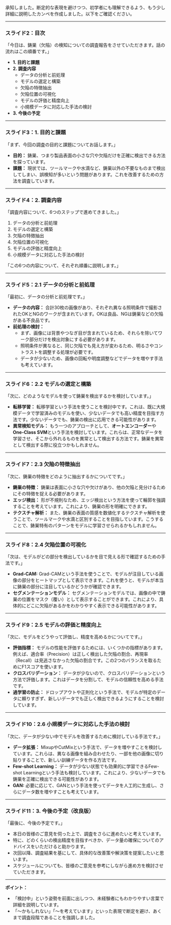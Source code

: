 承知しました。断定的な表現を避けつつ、初学者にも理解できるよう、もう少し詳細に説明したカンペを作成しました。以下をご確認ください。

---

### **スライド2：目次**

「今日は、鋳巣（欠陥）の検知についての調査報告をさせていただきます。話の流れはこの順番です。」

- **1. 目的と課題**
- **2. 調査内容**
  - データの分析と前処理
  - モデルの選定と構築
  - 欠陥の特徴抽出
  - 欠陥位置の可視化
  - モデルの評価と精度向上
  - 小規模データに対応した手法の検討
- **3. 今後の予定**

---

### **スライド3：1. 目的と課題**

「まず、今回の調査の目的と課題についてお話します。」

- **目的：** 鋳巣、つまり製品表面の小さな穴や欠陥だけを正確に検出できる方法を探っています。
- **課題：** 現状では、ツールマークや水滴など、鋳巣以外の不要なものまで検出してしまい、誤検知が多いという問題があります。これを改善するための方法を調査しています。

---

### **スライド4：2. 調査内容**

「調査内容について、6つのステップで進めてきました。」

1. データの分析と前処理
2. モデルの選定と構築
3. 欠陥の特徴抽出
4. 欠陥位置の可視化
5. モデルの評価と精度向上
6. 小規模データに対応した手法の検討

「この6つの内容について、それぞれ順番に説明します。」

---

### **スライド5：2.1 データの分析と前処理**

「最初に、データの分析と前処理です。」

- **データの内容：** 合計30枚の画像があり、それぞれ異なる照明条件で撮影されたOKとNGのワークが含まれています。OKは良品、NGは鋳巣などの欠陥がある不良品です。
- **前処理の検討：**
  - まず、画像には背景やつなぎ目が含まれているため、それらを除いてワーク部分だけを検出対象にする必要があります。
  - 照明条件が異なると、同じ欠陥でも見え方が変わるため、明るさやコントラストを調整する処理が必要です。
  - データが少ないため、画像の回転や明度調整などでデータを増やす手法も考えています。

---

### **スライド6：2.2 モデルの選定と構築**

「次に、どのようなモデルを使って鋳巣を検出するかを検討しています。」

- **転移学習：** 転移学習という手法を使うことを検討中です。これは、既に大規模データで学習済みのモデルを使い、少ないデータでも高い精度を目指す方法です。少ないデータでも、鋳巣の検出に応用できる可能性があります。
- **異常検知モデル：** もう一つのアプローチとして、**オートエンコーダー**や**One-Class SVM**という手法を検討しています。これらは、正常なデータを学習させ、そこから外れるものを異常として検出する方法です。鋳巣を異常として検出する際に役立つかもしれません。

---

### **スライド7：2.3 欠陥の特徴抽出**

「次に、鋳巣の特徴をどのように抽出するかについてです。」

- **鋳巣の特徴：** 鋳巣は表面に小さな穴や欠けがあり、他の欠陥と見分けるためにその特徴を捉える必要があります。
- **エッジ検出：** 形が不規則なため、エッジ検出という方法を使って輪郭を強調することを考えています。これにより、鋳巣の形を明確にできます。
- **テクスチャ解析：** また、鋳巣の表面の質感を数値化するテクスチャ解析を使うことで、ツールマークや水滴と区別することを目指しています。こうすることで、鋳巣特有のパターンをモデルに学習させられるかもしれません。

---

### **スライド8：2.4 欠陥位置の可視化**

「次は、モデルがどの部分を検出しているかを目で見える形で確認するための手法です。」

- **Grad-CAM:** Grad-CAMという手法を使うことで、モデルが注目している画像の部分をヒートマップとして表示できます。これを使うと、モデルが本当に鋳巣の部分に注目しているかどうかが確認できます。
- **セグメンテーションモデル：** セグメンテーションモデルでは、画像の中で鋳巣の位置をマスク（覆い）として表示することができます。これにより、具体的にどこに欠陥があるかをわかりやすく表示できる可能性があります。

---

### **スライド9：2.5 モデルの評価と精度向上**

「次に、モデルをどうやって評価し、精度を高めるかについてです。」

- **評価指標：** モデルの性能を評価するためには、いくつかの指標があります。例えば、適合率（Precision）は正しく検出した欠陥の割合、再現率（Recall）は見逃さなかった欠陥の割合です。この2つのバランスを取るためにF1スコアを使います。
- **クロスバリデーション：** データが少ないので、クロスバリデーションという方法で評価します。これはデータを分割して、モデルの信頼性を高める手法です。
- **過学習の防止：** ドロップアウトや正則化という手法で、モデルが特定のデータに頼りすぎず、新しいデータでも正しく検出できるようにすることを検討しています。

---

### **スライド10：2.6 小規模データに対応した手法の検討**

「次に、データが少ない中でモデルを改善するために検討している手法です。」

- **データ拡張：** MixupやCutMixという手法で、データを増やすことを検討しています。これらは、異なる画像を組み合わせたり、一部を他の画像に切り貼りすることで、新しい訓練データを作る方法です。
- **Few-shot Learning：** データが少ない状態でも効果的に学習できるFew-shot Learningという手法も検討しています。これにより、少ないデータでも鋳巣を正確に検出できる可能性があります。
- **GAN:** 必要に応じて、GANという手法を使ってデータを人工的に生成し、さらにデータ数を増やすことも考えています。

---

### **スライド11：3. 今後の予定（改良版）**

「最後に、今後の予定です。」

- 本日の皆様のご意見を伺った上で、調査をさらに進めたいと考えています。
- 特に、どのくらいの検出精度を目指すべきか、データ量の確保についてのアドバイスをいただけると助かります。
- 次回以降、調査結果を基にして、具体的な改善策や解決策を提案したいと思います。
- スケジュールについても、皆様のご意見を参考にしながら進め方を検討させていただきます。

---

**ポイント：**
- 「検討中」という姿勢を前面に出しつつ、未経験者にもわかりやすい言葉で詳細を説明しています。
- 「～かもしれない」「～を考えています」といった表現で断定を避け、あくまで調査段階であることを強調しました。
